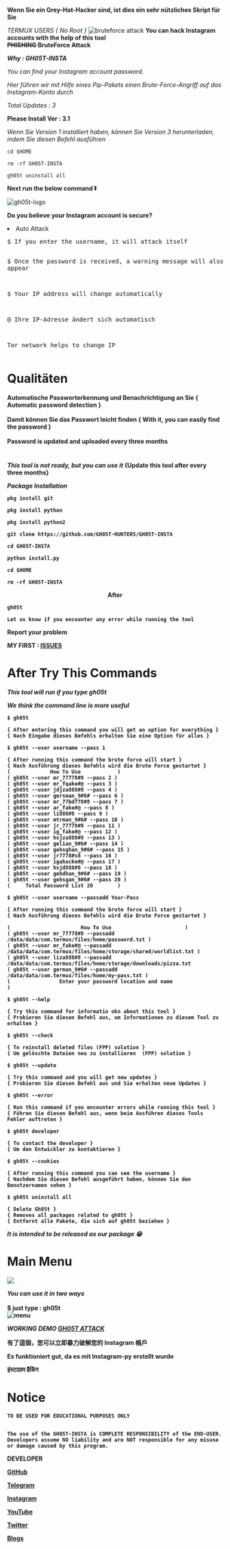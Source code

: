 <b>Wenn Sie ein Grey-Hat-Hacker sind, ist dies ein sehr nützliches Skript für Sie</b>

<i>TERMUX USERS  { No Root }</i>
<img src="https://github.com/GH05T-HUNTER5/GH05T-INSTA/blob/main/.img/The-Attack.jpeg" alt="bruteforce attack ">
<b>You can hack Instagram accounts with the help of this tool</b>
<br><b><del>PHISHING</del> BruteForce Attack</b>

<b><i>Why : GH05T-INSTA</i></b>

<i>You can find your Instagram account password.</i>

<i>Hier führen wir mit Hilfe eines Pip-Pakets einen Brute-Force-Angriff auf das Instagram-Konto durch</i>

<i>Total Updates : 3</i>

<b>Please Install Ver : 3.1</b>

<i>Wenn Sie Version 1 installiert haben, können Sie Version 3 herunterladen, indem Sie diesen Befehl ausführen</i>

```
cd $HOME
```
```
rm -rf GH05T-INSTA
```
```
gh05t uninstall all
````

<b>Next run the below command ⏬</b>

<img src="https://raw.githubusercontent.com/GH05T-HUNTER5/GH05T-INSTA/main/.img/GH05T-INSTA-VER.jpg" alt="gh05t-logo">

<b>Do you believe your Instagram account is secure?</b>
<li>Auto Attack</li>
<pre>
$ If you enter the username, it will attack itself


$ Once the password is received, a warning message will also appear

$ Your IP address will change automatically

@ Ihre IP-Adresse ändert sich automatisch

Tor network helps to change IP
</pre>

# Qualitäten

<b>Automatische Passworterkennung und Benachrichtigung  an  Sie { Automatic password detection  }
<br><br><b>Damit können Sie das Passwort leicht finden { With it, you can easily find the password }
<br><br><b>Password is updated and uploaded every three months</b>
#

<i>This tool is not ready, but you can use it</i>
{Update this tool after every three months}

<i>Package Installation</i>

```
pkg install git
```
```
pkg install python
```
```
pkg install python2
```
```
git clone https://github.com/GH05T-HUNTER5/GH05T-INSTA
```
```
cd GH05T-INSTA
```
```
python install.py
```
```
cd $HOME
```
```
rm -rf GH05T-INSTA
```

<center>After</center>

```
gh05t
```

`
Let us know if you encounter any error while running the tool
`

<b>Report your problem</b>

<b>MY FIRST : <a href="https://github.com/GH05T-HUNTER5/GH05T-INSTA/issues/new/choose">ISSUES</a></b>

# After Try This Commands

<i>This tool will run if you type gh05t</i>

<em>We think the command line is more useful</em>

```
$ gh05t

{ After entering this command you will get an option for everything }
{ Nach Eingabe dieses Befehls erhalten Sie eine Option für alles }

$ gh05t --user username --pass 1

{ After running this command the brute force will start }
{ Nach Ausführung dieses Befehls wird die Brute Force gestartet }
(             How To Use            )
( gh05t --user mr_77778#8 --pass 2 )
( gh05t --user mr_fqake#@ --pass 3 )
( gh05t --user jdjza888#8 --pass 4 )
( gh05t --user gersman_9#6# --pass 6 )
( gh05t --user mr_77bd778#8 --pass 7 )
( gh05t --user ar_fake#@ --pass 8 )
( gh05t --user li888#8 --pass 9 )
( gh05t --user mtrman_9#6# --pass 10 )
( gh05t --user jr_77778#8 --pass 11 )
( gh05t --user ig_fake#@ --pass 12 )
( gh05t --user hsjza888#8 --pass 13 )
( gh05t --user gelian_9#6# --pass 14 )
( gh05t --user gehsghan_9#6# --pass 15 )
( gh05t --user jr7778#s8 --pass 16 )
( gh05t --user igahacke#@ --pass 17 )
( gh05t --user hsjd888#8 --pass 18 )
( gh05t --user gehdhan_9#6# --pass 19 )
( gh05t --user gehsgan_9#6# --pass 20 )
(     Total Password List 20        )

$ gh05t --user username --passadd Your-Pass

{ After running this command the brute force will start }
{ Nach Ausführung dieses Befehls wird die Brute Force gestartet }

(                       How To Use                        )
( gh05t --user mr_77778#8 --passadd /data/data/com.termux/files/home/password.txt )
( gh05t --user mr_fake#@ --passadd /data/data/com.termux/files/home/storage/shared/worldlist.txt )
( gh05t --user liza888#8 --passadd /data/data/com.termux/files/home/storage/downloads/pizza.txt
( gh05t --user german_9#6# --passadd /data/data/com.termux/files/home/my-pass.txt )
(                Enter your password location and name                   )

$ gh05t --help

{ Try this command for informatio okn about this tool }
{ Probieren Sie diesen Befehl aus, um Informationen zu diesem Tool zu erhalten }

$ gh05t --check

{ To reinstall deleted files (FPP) solution }
{ Um gelöschte Dateien neu zu installieren  (FPP) solution }

$ gh05t --update

{ Try this command and you will get new updates }
{ Probieren Sie diesen Befehl aus und Sie erhalten neue Updates }

$ gh05t --error

{ Run this command if you encounter errors while running this tool }
{ Führen Sie diesen Befehl aus, wenn beim Ausführen dieses Tools Fehler auftreten }

$ gh05t developer 

{ To contact the developer }
{ Um den Entwickler zu kontaktieren }

$ gh05t --cookies

{ After running this command you can see the username }
{ Nachdem Sie diesen Befehl ausgeführt haben, können Sie den Benutzernamen sehen }

$ gh05t uninstall all

{ Delete Gh05t }
{ Removes all packages related to gh05t }
{ Entfernt alle Pakete, die sich auf gh05t beziehen }

```

<i>It is intended to be released as our package 😁</i>

# Main Menu

<img src="https://raw.githubusercontent.com/GH05T-HUNTER5/GH05T-INSTA/main/.img/MyMenu.jpg">

<em>You can use it in two ways</em><br>
<br>$ just type : gh05t</b><br>
<img src="https://raw.githubusercontent.com/GH05T-HUNTER5/GH05T-INSTA/main/.img/Password-list-gh05t.jpg" alt="menu">

<i>WORKING DEMO <a href="https://raw.githubusercontent.com/GH05T-HUNTER5/GH05T-INSTA/main/.img/Gh05t-attack.jpg">GH05T ATTACK</a></i>

有了這個，您可以立即暴力破解您的 Instagram 帳戶

Es funktioniert gut, da es mit Instagram-py erstellt wurde

इंस्टाग्राम हैकिंग

<h1>Notice</h1>

`TO BE USED FOR EDUCATIONAL PURPOSES ONLY`

```
                                                                                          The use of the GH05T-INSTA is COMPLETE RESPONSIBILITY of the END-USER. Developers assume NO liability and are NOT responsible for any misuse or damage caused by this program.
```


<b>DEVELOPER</b>

<a href="https://github.com/GH05T-HUNTER5">GitHub</a>

<a href="https://t.me/GH05T_HUNTER5">Telegram</a>

<a href="https://www.instagram.com/gh05t_hunter5/">Instagram</a>

<a href="https://youtube.com/channel/UCLoaCSIy4qzx7X2HCjbD8LA">YouTube</a>

<a href="https://mobile.twitter.com/gh05_thunter5">Twitter</a>

<a href="https://gh05thunter5.blogspot.com/2022/07/blog-post.html?m=1">Blogs</a>
